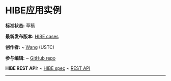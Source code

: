 HIBE应用实例
==================

**标准状态:** 草稿

**最新发布版本:**
  [HIBE cases](http://207.148.104.180/cases)

**创作者:**
~ [Wang](https://www.linkedin.com/in/ruikai-wang/) (USTC)
<!-- ~ [Henry Tsai](https://www.linkedin.com/in/henry-tsai-6b884014/) (Microsoft) -->

**参与编辑:**
~ [GitHub repo](https://github.com/w158rk/HIBE-spec)

**HIBE REST API:**
~ [HIBE spec](http://207.148.104.180/spec)
~ [REST API](http://207.148.104.180/api) 

------------------------------------